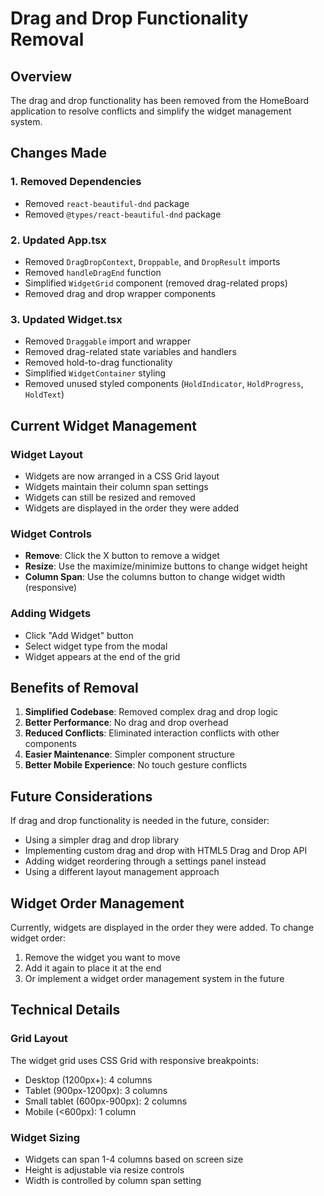 # Drag and Drop Functionality Removal

## Overview
The drag and drop functionality has been removed from the HomeBoard application to resolve conflicts and simplify the widget management system.

## Changes Made

### 1. Removed Dependencies
- Removed `react-beautiful-dnd` package
- Removed `@types/react-beautiful-dnd` package

### 2. Updated App.tsx
- Removed `DragDropContext`, `Droppable`, and `DropResult` imports
- Removed `handleDragEnd` function
- Simplified `WidgetGrid` component (removed drag-related props)
- Removed drag and drop wrapper components

### 3. Updated Widget.tsx
- Removed `Draggable` import and wrapper
- Removed drag-related state variables and handlers
- Removed hold-to-drag functionality
- Simplified `WidgetContainer` styling
- Removed unused styled components (`HoldIndicator`, `HoldProgress`, `HoldText`)

## Current Widget Management

### Widget Layout
- Widgets are now arranged in a CSS Grid layout
- Widgets maintain their column span settings
- Widgets can still be resized and removed
- Widgets are displayed in the order they were added

### Widget Controls
- **Remove**: Click the X button to remove a widget
- **Resize**: Use the maximize/minimize buttons to change widget height
- **Column Span**: Use the columns button to change widget width (responsive)

### Adding Widgets
- Click "Add Widget" button
- Select widget type from the modal
- Widget appears at the end of the grid

## Benefits of Removal

1. **Simplified Codebase**: Removed complex drag and drop logic
2. **Better Performance**: No drag and drop overhead
3. **Reduced Conflicts**: Eliminated interaction conflicts with other components
4. **Easier Maintenance**: Simpler component structure
5. **Better Mobile Experience**: No touch gesture conflicts

## Future Considerations

If drag and drop functionality is needed in the future, consider:
- Using a simpler drag and drop library
- Implementing custom drag and drop with HTML5 Drag and Drop API
- Adding widget reordering through a settings panel instead
- Using a different layout management approach

## Widget Order Management

Currently, widgets are displayed in the order they were added. To change widget order:
1. Remove the widget you want to move
2. Add it again to place it at the end
3. Or implement a widget order management system in the future

## Technical Details

### Grid Layout
The widget grid uses CSS Grid with responsive breakpoints:
- Desktop (1200px+): 4 columns
- Tablet (900px-1200px): 3 columns  
- Small tablet (600px-900px): 2 columns
- Mobile (<600px): 1 column

### Widget Sizing
- Widgets can span 1-4 columns based on screen size
- Height is adjustable via resize controls
- Width is controlled by column span setting 